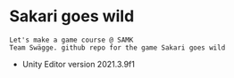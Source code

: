 # Sakari goes wild
```
Let's make a game course @ SAMK
Team Swägge. github repo for the game Sakari goes wild
```
- Unity Editor version 2021.3.9f1
